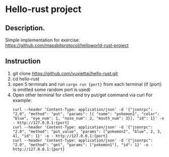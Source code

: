 # Hello-rust project

## Description.

Simple implementation for exercise: https://github.com/massbitprotocol/helloworld-rust-project

## Instruction

1. git clone https://github.com/vuviettai/hello-rust.git
2. cd hello-rust
3. open 5 terminals and run ``` cargo run {port} ``` from each terminal (if {port} is omitted some random port is used)
4. Open other terminal for client end try put/get command via curl
For example:
   ```
   curl --header 'Content-Type: application/json' -d '{"jsonrpc": "2.0", "method": "put", "params": [{ "name": "pokemon1", "color": "blue", "eye_num": 1, "nose_num": 2, "mouth_num": 3}], "id": 1}' -o - http://127.0.0.1:{port}
   curl --header 'Content-Type: application/json' -d '{"jsonrpc": "2.0", "method": "put_value", "params": ["pokemon2", "blue", 2, 3, 4], "id": 1}' -o - http://127.0.0.1:{port}
   curl --header 'Content-Type: application/json' -d '{"jsonrpc": "2.0", "method": "get", "params": ["pokemon1"], "id": 1}' -o - http://127.0.0.1:{port}
   ```